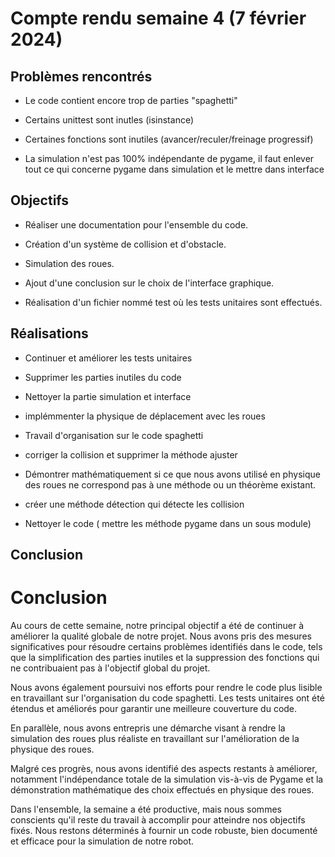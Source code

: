 # Compte rendu semaine 4 (7 février 2024)

## Problèmes rencontrés

- Le code contient encore trop de parties "spaghetti"

- Certains unittest sont inutles (isinstance)

- Certaines fonctions sont inutiles (avancer/reculer/freinage progressif)

- La simulation n'est pas 100% indépendante de pygame, il faut enlever tout ce qui concerne pygame dans simulation et le mettre dans interface

## Objectifs

- Réaliser une documentation pour l'ensemble du code.

- Création d'un système de collision et d'obstacle.

- Simulation des roues.

- Ajout d'une conclusion sur le choix de l'interface graphique.

- Réalisation d'un fichier nommé test où les tests unitaires sont effectués.

## Réalisations

- Continuer et améliorer les tests unitaires

- Supprimer les parties inutiles du code

- Nettoyer la partie simulation et interface

- implémmenter la physique de déplacement avec les roues

- Travail d'organisation sur le code spaghetti

- corriger la collision et supprimer la méthode ajuster

- Démontrer mathématiquement si ce que nous avons utilisé en physique des roues ne correspond pas à une méthode ou un théorème existant.

- créer une méthode détection qui détecte les collision

- Nettoyer le code ( mettre les méthode pygame dans un sous module)

## Conclusion

# Conclusion

Au cours de cette semaine, notre principal objectif a été de continuer à améliorer la qualité globale de notre projet. Nous avons pris des mesures significatives pour résoudre certains problèmes identifiés dans le code, tels que la simplification des parties inutiles et la suppression des fonctions qui ne contribuaient pas à l'objectif global du projet.

Nous avons également poursuivi nos efforts pour rendre le code plus lisible en travaillant sur l'organisation du code spaghetti. Les tests unitaires ont été étendus et améliorés pour garantir une meilleure couverture du code.

En parallèle, nous avons entrepris une démarche visant à rendre la simulation des roues plus réaliste en travaillant sur l'amélioration de la physique des roues.

Malgré ces progrès, nous avons identifié des aspects restants à améliorer, notamment l'indépendance totale de la simulation vis-à-vis de Pygame et la démonstration mathématique des choix effectués en physique des roues.

Dans l'ensemble, la semaine a été productive, mais nous sommes conscients qu'il reste du travail à accomplir pour atteindre nos objectifs fixés. Nous restons déterminés à fournir un code robuste, bien documenté et efficace pour la simulation de notre robot.
